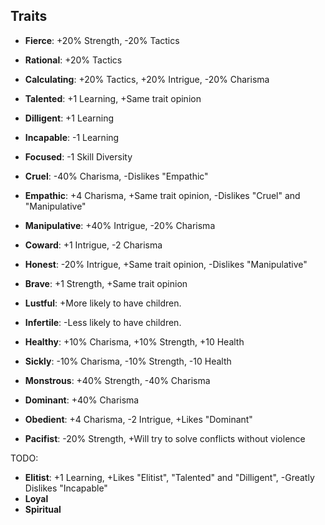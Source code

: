 Traits
------

- **Fierce**: +20% Strength, -20% Tactics
- **Rational**: +20% Tactics
- **Calculating**: +20% Tactics, +20% Intrigue, -20% Charisma

- **Talented**: +1 Learning, +Same trait opinion
- **Dilligent**: +1 Learning
- **Incapable**: -1 Learning
- **Focused**: -1 Skill Diversity

- **Cruel**: -40% Charisma, -Dislikes "Empathic"
- **Empathic**: +4 Charisma, +Same trait opinion, -Dislikes "Cruel" and "Manipulative"

- **Manipulative**: +40% Intrigue, -20% Charisma
- **Coward**: +1 Intrigue, -2 Charisma

- **Honest**: -20% Intrigue, +Same trait opinion, -Dislikes "Manipulative"
- **Brave**: +1 Strength, +Same trait opinion

- **Lustful**: +More likely to have children.
- **Infertile**: -Less likely to have children.

- **Healthy**: +10% Charisma, +10% Strength, +10 Health
- **Sickly**: -10% Charisma, -10% Strength, -10 Health
- **Monstrous**: +40% Strength, -40% Charisma

- **Dominant**: +40% Charisma
- **Obedient**: +4 Charisma, -2 Intrigue, +Likes "Dominant"

- **Pacifist**: -20% Strength, +Will try to solve conflicts without violence

TODO:

- **Elitist**: +1 Learning, +Likes "Elitist", "Talented" and "Dilligent", -Greatly Dislikes "Incapable"
- **Loyal**
- **Spiritual**
